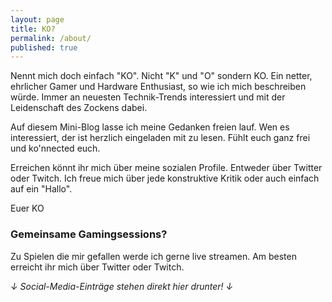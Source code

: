 ```yaml
---
layout: page
title: KO?
permalink: /about/
published: true
---
```


Nennt mich doch einfach "KO". Nicht "K" und "O" sondern KO. Ein netter, ehrlicher Gamer und Hardware Enthusiast, so wie ich mich beschreiben würde. Immer an neuesten Technik-Trends interessiert und mit der Leidenschaft des Zockens dabei.

Auf diesem Mini-Blog lasse ich meine Gedanken freien lauf. Wen es interessiert, der ist herzlich eingeladen mit zu lesen. Fühlt euch ganz frei und ko'nnected euch.

Erreichen könnt ihr mich über meine sozialen Profile. Entweder über Twitter oder Twitch. Ich freue mich über jede konstruktive Kritik oder auch einfach auf ein "Hallo".

Euer KO

### Gemeinsame Gamingsessions?

Zu Spielen die mir gefallen werde ich gerne live streamen. Am besten erreicht ihr mich über Twitter oder Twitch.

_↓ Social-Media-Einträge stehen direkt hier drunter! ↓_
